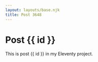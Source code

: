 ```yaml
---
layout: layouts/base.njk
title: Post 3648
---
```


# Post {{ id }}

This is post {{ id }} in my Eleventy project.
